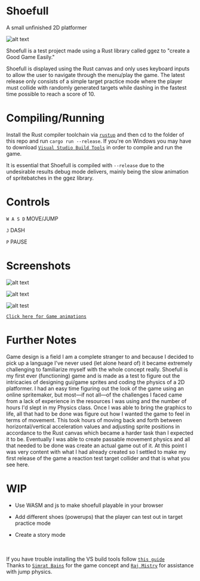 # Shoefull
A small unfinished 2D platformer

![alt text](https://i.imgur.com/Ykqcvyf.png)

Shoefull is a test project made using a Rust library called ggez to "create a Good Game Easily."

Shoefull is displayed using the Rust canvas and only uses keyboard inputs to allow the user to navigate through the menu/play the game. The latest release only consists of a simple target practice mode where the player must collide with randomly generated targets while dashing in the fastest time possible to reach a score of 10.

# Compiling/Running

Install the Rust compiler toolchain via [```rustup```](https://rustup.rs/) and then cd to the folder of this repo and run ```cargo run --release```. If you're on Windows you may have to download [```Visual Studio Build Tools```](https://visualstudio.microsoft.com/thank-you-downloading-visual-studio/?sku=BuildTools&rel=16) in order to compile and run the game.

It is essential that Shoefull is compiled with ```--release``` due to the undesirable results debug mode delivers, mainly being the slow animation of spritebatches in the ggez library.

# Controls

```W A S D```  MOVE/JUMP


```J```  DASH

```P```  PAUSE

# Screenshots

![alt text](https://i.imgur.com/fRplxM3.png)

![alt text](https://i.imgur.com/dO0d1GU.png)

![alt test](https://i.imgur.com/xBav025.png)

[```Click here for Game animations```](https://www.piskelapp.com/user/5510105074761728/public)

# Further Notes

Game design is a field I am a complete stranger to and because I decided to pick up a language I've never used (let alone heard of) it became extremely challenging to familiarize myself with the whole concept really. Shoefull is my first ever (functioning) game and is made as a test to figure out the intricacies of designing gui/game sprites and coding the physics of a 2D platformer. I had an easy time figuring out the look of the game using an online spritemaker, but most—if not all—of the challenges I faced came from a lack of experience in the resources I was using and the number of hours I'd slept in my Physics class. Once I was able to bring the graphics to life, all that had to be done was figure out how I wanted the game to feel in terms of movement. This took hours of moving back and forth between horizontal/vertical acceleration values and adjusting sprite positions in accordance to the Rust canvas which became a harder task than I expected it to be. Eventually I was able to create passable movement physics and all that needed to be done was create an actual game out of it. At this point I was very content with what I had already created so I settled to make my first release of the game a reaction test target collider and that is what you see here.

# WIP

* Use WASM and js to make shoefull playable in your browser

* Add different shoes (powerups) that the player can test out in target practice mode

* Create a story mode

\
\
If you have trouble installing the VS build tools follow [```this guide```](https://www.jaacostan.com/2019/12/rust-error-linker-linkexe-not-found.html)
\
Thanks to [```Simrat Bains```](https://github.com/Simratt) for the game concept and [```Raj Mistry```](https://github.com/raj-mistry) for assistance with jump physics.
